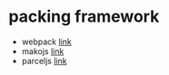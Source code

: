 # packing framework
- webpack [link](https://webpack.js.org/)
- makojs [link](https://makojs.dev/)
- parceljs [link](https://parceljs.org/)
